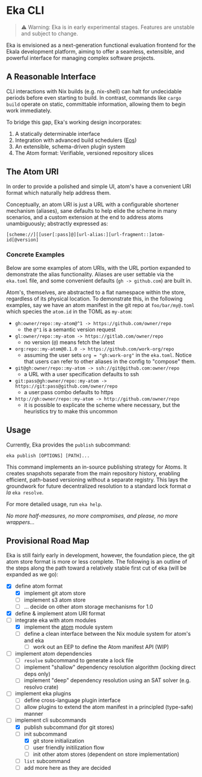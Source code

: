 # Eka CLI

> ⚠️ Warning: Eka is in early experimental stages. Features are unstable and subject to change.

Eka is envisioned as a next-generation functional evaluation frontend for the Ekala development platform, aiming to offer a seamless, extensible, and powerful interface for managing complex software projects.

## A Reasonable Interface

CLI interactions with Nix builds (e.g. nix-shell) can halt for undecidable periods before even starting to build. In contrast, commands like `cargo build` operate on static, committable information, allowing them to begin work immediately.

To bridge this gap, Eka's working design incorporates:

1. A statically determinable interface
2. Integration with advanced build schedulers ([Eos][eos])
3. An extensible, schema-driven plugin system
4. The Atom format: Verifiable, versioned repository slices

## The Atom URI

In order to provide a polished and simple UI, atom's have a convenient URI format which naturally help address them.

Conceptually, an atom URI is just a URL with a configurable shortener mechanism (aliases), sane defaults to help elide the scheme in many scenarios, and a custom extension at the end to address atoms unambiguously; abstractly expressed as:

```
[scheme://][[user[:pass]@][url-alias:][url-fragment::]atom-id[@version]
```

### Concrete Examples

Below are some examples of atom URIs, with the URL portion expanded to demonstrate the alias functionality. Aliases are user settable via the `eka.toml` file, and some convenient defaults (`gh -> github.com`) are built in.

Atom's, themselves, are abstracted to a flat namespace within the store, regardless of its physical location. To demonstrate this, in the following examples, say we have an atom manifest in the git repo at `foo/bar/my@.toml` which species the `atom.id` in the TOML as `my-atom`:

- `gh:owner/repo::my-atom@^1 -> https://github.com/owner/repo`
  - the `@^1` is a semantic version request
- `gl:owner/repo::my-atom -> https://gitlab.com/owner/repo`
  - no version (`@`) means fetch the latest
- `org:repo::my-atom@0.1.0 -> https://github.com/work-org/repo`
  - assuming the user sets `org = "gh:work-org"` in the `eka.toml`. Notice that users can refer to other aliases in the config to "compose" them.
- `git@gh:owner/repo::my-atom -> ssh://git@github.com:owner/repo`
  - a URL with a user specification defaults to ssh
- `git:pass@gh:owner/repo::my-atom -> https://git:pass@github.com/owner/repo`
  - a user:pass combo defaults to https
- `http://gh:owner/repo::my-atom -> http://github.com/owner/repo`
  - it is possible to explicate the scheme where necessary, but the heuristics try to make this uncommon

## Usage

Currently, Eka provides the `publish` subcommand:

```
eka publish [OPTIONS] [PATH]...
```

This command implements an in-source publishing strategy for Atoms. It creates snapshots separate from the main repository history, enabling efficient, path-based versioning without a separate registry. This lays the groundwork for future decentralized resolution to a standard lock format _a la_ `eka resolve`.

For more detailed usage, run `eka help`.

_No more half-measures, no more compromises, and please, no more wrappers..._

## Provisional Road Map

Eka is still fairly early in development, however, the foundation piece, the git atom store format is more or less complete. The following is an outline of the steps along the path toward a relatively stable first cut of eka (will be expanded as we go):

- [x] define atom format
  - [x] implement git atom store
  - [ ] implement s3 atom store
  - [ ] ... decide on other atom storage mechanisms for 1.0
- [x] define & implement atom URI format
- [ ] integrate eka with atom modules
  - [x] implement the [atom](https://github.com/ekala-project/atom) module system
  - [ ] define a clean interface between the Nix module system for atom's and eka
    - [ ] work out an EEP to define the Atom manifest API (WIP)
- [ ] implement atom dependencies
  - [ ] `resolve` subcommand to generate a lock file
  - [ ] implement "shallow" dependency resolution algorithm (locking direct deps only)
  - [ ] implement "deep" dependency resolution using an SAT solver (e.g. resolvo crate)
- [ ] implement eka plugins
  - [ ] define cross-language plugin interface
  - [ ] allow plugins to extend the atom manifest in a principled (type-safe) manner
- [ ] implement cli subcommands
  - [x] publish subcommand (for git stores)
  - [ ] init subcommand
    - [x] git store initialization
    - [ ] user friendly initilization flow
    - [ ] init other atom stores (dependent on store implementation)
  - [ ] `list` subcommand
  - [ ] add more here as they are decided

[eos]: https://github.com/ekala-project/eos-gateway

